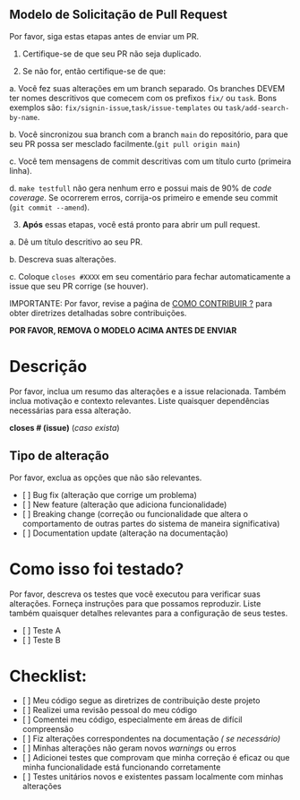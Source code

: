 ## Modelo de Solicitação de Pull Request

Por favor, siga estas etapas antes de enviar um PR.

1.  Certifique-se de que seu PR não seja duplicado.

2.  Se não for, então certifique-se de que:

   a. Você fez suas alterações em um branch separado. Os branches DEVEM ter nomes descritivos que comecem com os prefixos `fix/` ou `task`. Bons exemplos são: `fix/signin-issue`,`task/issue-templates` ou `task/add-search-by-name`.

   b. Você sincronizou sua branch com a branch `main` do repositório, para que seu PR possa ser mesclado facilmente.(`git pull origin main`)

   c. Você tem mensagens de commit descritivas com um título curto (primeira linha).

   d. `make testfull` não gera nenhum erro e possui mais de 90% de *code coverage*. Se ocorrerem erros, corrija-os primeiro e emende seu commit (`git commit --amend`).

3.  **Após** essas etapas, você está pronto para abrir um pull request.

   a. Dê um título descritivo ao seu PR.

   b. Descreva suas alterações.

   c. Coloque `closes #XXXX` em seu comentário para fechar automaticamente a issue que seu PR corrige (se houver).

IMPORTANTE: Por favor, revise a paǵina de [COMO CONTRIBUIR ?](https://unb-mds.github.io/2023-2-SuaGradeUnB/contributing/) para obter diretrizes detalhadas sobre contribuições.

**POR FAVOR, REMOVA O MODELO ACIMA ANTES DE ENVIAR**

# Descrição

Por favor, inclua um resumo das alterações e a issue relacionada. Também inclua motivação e contexto relevantes. Liste quaisquer dependências necessárias para essa alteração.

**closes # (issue)** (*caso exista*)

## Tipo de alteração

Por favor, exclua as opções que não são relevantes.

  * \[ ] Bug fix (alteração que corrige um problema)
  * \[ ] New feature (alteração que adiciona funcionalidade)
  * \[ ] Breaking change (correção ou funcionalidade que altera o comportamento de outras partes do sistema de maneira significativa)
  * \[ ] Documentation update (alteração na documentação)

# Como isso foi testado?

Por favor, descreva os testes que você executou para verificar suas alterações. Forneça instruções para que possamos reproduzir. Liste também quaisquer detalhes relevantes para a configuração de seus testes.

  * \[ ] Teste A
  * \[ ] Teste B

# Checklist:

  * \[ ] Meu código segue as diretrizes de contribuição deste projeto
  * \[ ] Realizei uma revisão pessoal do meu código
  * \[ ] Comentei meu código, especialmente em áreas de difícil compreensão
  * \[ ] Fiz alterações correspondentes na documentação *( se necessário)*
  * \[ ] Minhas alterações não geram novos *warnings* ou erros
  * \[ ] Adicionei testes que comprovam que minha correção é eficaz ou que minha funcionalidade está funcionando corretamente
  * \[ ] Testes unitários novos e existentes passam localmente com minhas alterações
